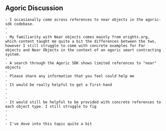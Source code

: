 ## Agoric Discussion
	- I occasionally come across references to near objects in the agoric-sdk codebase.
	-
	-
	- My familiarity with Near objects comes mainly from erights.org, which content taught me quite a bit the differences between the two, however I still struggle to come with concrete examples for Far objects and Near Objects in the context of an agoric smart contracting system.
	-
	- A search through the Agoric SDK shows limited references to "near" objects
	-
	- Please share any information that you feel could help me
	-
	- It would be really helpful to get a first-hand
	-
	-
	-
	- It would still be helpful to be provided with concrete references to each object type. I still struggle to fig
	-
	-
	-
	- I've dove into this topic quite a bit
